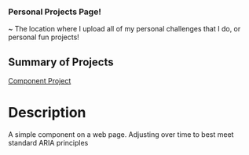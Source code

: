 ### Personal Projects Page!

~ The location where I upload all of my personal challenges that I do, or personal fun projects! 

## Summary of Projects

[Component Project](https://abbigailmerrill.github.io/personalProjects/componentProject/index.html)

# Description

A simple component on a web page. Adjusting over time to best meet standard ARIA principles
